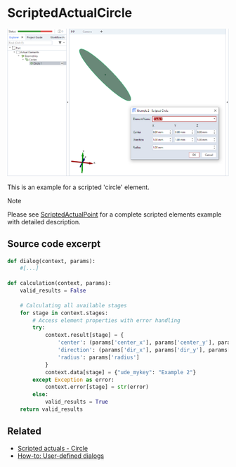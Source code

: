# ScriptedActualCircle

![Scripted circle element example](scripted_actual_circle.png)

This is an example for a scripted 'circle' element.

> [!NOTE]
> Please see [ScriptedActualPoint](https://github.com/ZEISS/zeiss-inspect-app-examples/blob/main/AppExamples/scripted_actuals/ScriptedActualPoint/doc/Documentation.md) for a complete scripted elements example with detailed description.

## Source code excerpt

```python
def dialog(context, params):
    #[...]

def calculation(context, params):
    valid_results = False

    # Calculating all available stages
    for stage in context.stages:
        # Access element properties with error handling
        try:
            context.result[stage] = {
                'center': (params['center_x'], params['center_y'], params['center_z']),
                'direction': (params['dir_x'], params['dir_y'], params['dir_z']),
                'radius': params['radius']
            }
            context.data[stage] = {"ude_mykey": "Example 2"}
        except Exception as error:
            context.error[stage] = str(error)
        else:
            valid_results = True
    return valid_results
```

## Related

* [Scripted actuals - Circle](https://zeissiqs.github.io/zeiss-inspect-addon-api/2025/python_api/scripted_elements_api.html#circle)
* [How-to: User-defined dialogs](https://zeissiqs.github.io/zeiss-inspect-addon-api/2025/howtos/python_api_introduction/user_defined_dialogs.html)
